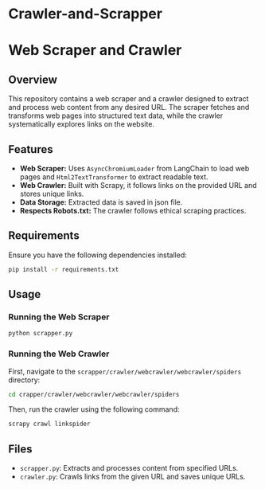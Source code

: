 # Crawler-and-Scrapper
# Web Scraper and Crawler

## Overview
This repository contains a web scraper and a crawler designed to extract and process web content from any desired URL. The scraper fetches and transforms web pages into structured text data, while the crawler systematically explores links on the website.

## Features
- **Web Scraper:** Uses `AsyncChromiumLoader` from LangChain to load web pages and `Html2TextTransformer` to extract readable text.
- **Web Crawler:** Built with Scrapy, it follows links on the provided URL and stores unique links.
- **Data Storage:** Extracted data is saved in json file.
- **Respects Robots.txt:** The crawler follows ethical scraping practices.

## Requirements
Ensure you have the following dependencies installed:

```bash
pip install -r requirements.txt
```

## Usage

### Running the Web Scraper
```bash
python scrapper.py
```

### Running the Web Crawler
First, navigate to the `scrapper/crawler/webcrawler/webcrawler/spiders` directory:
```bash
cd crapper/crawler/webcrawler/webcrawler/spiders
```
Then, run the crawler using the following command:
```bash
scrapy crawl linkspider
```

## Files
- `scrapper.py`: Extracts and processes content from specified URLs.
- `crawler.py`: Crawls links from the given URL and saves unique URLs.


